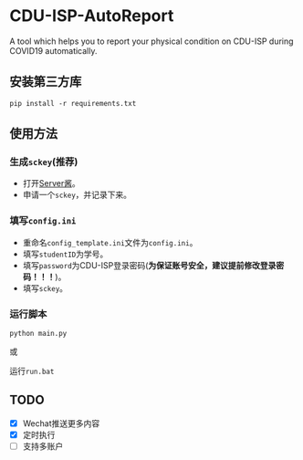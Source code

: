 # CDU-ISP-AutoReport

A tool which helps you to report your physical condition on CDU-ISP during COVID19 automatically.

## 安装第三方库

`pip install -r requirements.txt`

## 使用方法

### 生成`sckey`(推荐)

- 打开[Server酱](https://benjiah.gitee.io/redirect/serversauce)。
- 申请一个`sckey`，并记录下来。

### 填写`config.ini`

- 重命名`config_template.ini`文件为`config.ini`。
- 填写`studentID`为学号。
- 填写`password`为CDU-ISP登录密码(**为保证账号安全，建议提前修改登录密码！！！**)。
- 填写`sckey`。

### 运行脚本

`python main.py`

或

运行`run.bat`

## TODO

- [X] Wechat推送更多内容
- [X] 定时执行
- [ ] 支持多账户
